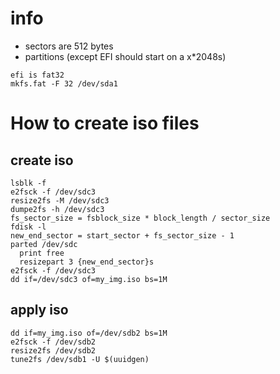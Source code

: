 # info

- sectors are 512 bytes
- partitions (except EFI should start on a x*2048s)

```
efi is fat32
mkfs.fat -F 32 /dev/sda1
```

# How to create iso files

## create iso
```
lsblk -f
e2fsck -f /dev/sdc3
resize2fs -M /dev/sdc3
dumpe2fs -h /dev/sdc3
fs_sector_size = fsblock_size * block_length / sector_size
fdisk -l
new_end_sector = start_sector + fs_sector_size - 1
parted /dev/sdc
  print free
  resizepart 3 {new_end_sector}s
e2fsck -f /dev/sdc3
dd if=/dev/sdc3 of=my_img.iso bs=1M
```

## apply iso
```
dd if=my_img.iso of=/dev/sdb2 bs=1M
e2fsck -f /dev/sdb2
resize2fs /dev/sdb2
tune2fs /dev/sdb1 -U $(uuidgen)
```
